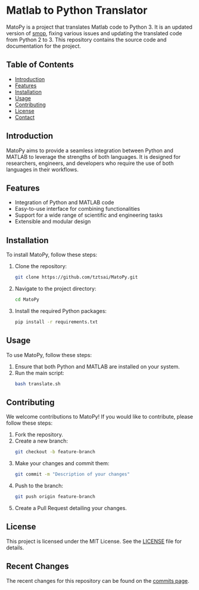 # Matlab to Python Translator

MatoPy is a project that translates Matlab code to Python 3. It is an updated version of [smop](https://github.com/victorlei/smop), fixing various issues and updating the translated code from Python 2 to 3. This repository contains the source code and documentation for the project.

## Table of Contents

- [Introduction](#introduction)
- [Features](#features)
- [Installation](#installation)
- [Usage](#usage)
- [Contributing](#contributing)
- [License](#license)
- [Contact](#contact)

## Introduction

MatoPy aims to provide a seamless integration between Python and MATLAB to leverage the strengths of both languages. It is designed for researchers, engineers, and developers who require the use of both languages in their workflows.

## Features

- Integration of Python and MATLAB code
- Easy-to-use interface for combining functionalities
- Support for a wide range of scientific and engineering tasks
- Extensible and modular design

## Installation

To install MatoPy, follow these steps:

1. Clone the repository:
    ```sh
    git clone https://github.com/tztsai/MatoPy.git
    ```
2. Navigate to the project directory:
    ```sh
    cd MatoPy
    ```
3. Install the required Python packages:
    ```sh
    pip install -r requirements.txt
    ```

## Usage

To use MatoPy, follow these steps:

1. Ensure that both Python and MATLAB are installed on your system.
2. Run the main script:
    ```sh
    bash translate.sh
    ```

## Contributing

We welcome contributions to MatoPy! If you would like to contribute, please follow these steps:

1. Fork the repository.
2. Create a new branch:
    ```sh
    git checkout -b feature-branch
    ```
3. Make your changes and commit them:
    ```sh
    git commit -m "Description of your changes"
    ```
4. Push to the branch:
    ```sh
    git push origin feature-branch
    ```
5. Create a Pull Request detailing your changes.

## License

This project is licensed under the MIT License. See the [LICENSE](LICENSE) file for details.

## Recent Changes

The recent changes for this repository can be found on the [commits page](https://github.com/tztsai/MatoPy/commits).
